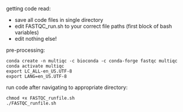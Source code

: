getting code read: 
* save all code files in single directory
* edit FASTQC_run.sh to your correct file paths (first block of bash variables)
* edit nothing else!

pre-processing:

```
conda create -n multiqc -c bioconda -c conda-forge fastqc multiqc
conda activate multiqc
export LC_ALL-en_US.UTF-8
export LANG=en_US.UTF-8
```

run code after navigating to appropriate directory: 

```
chmod +x FASTQC_runfile.sh
./FASTQC_runfile.sh
```

